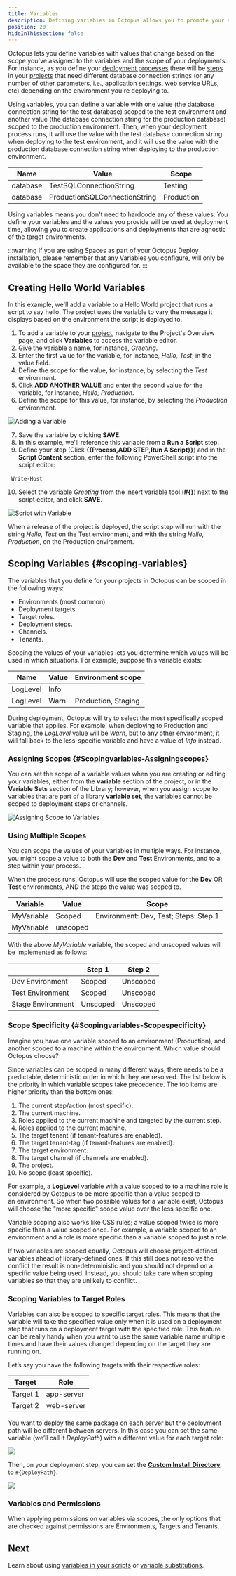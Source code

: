 ```yaml
---
title: Variables
description: Defining variables in Octopus allows you to promote your applications through environments and update their configuration files.
position: 20
hideInThisSection: false
---
```


Octopus lets you define variables with values that change based on the scope you've assigned to the variables and the scope of your deployments. For instance, as you define your [deployment processes](/docs/deployment-process/index.md) there will be [steps](/docs/deployment-process/steps/index.md) in your [projects](/docs/deployment-process/projects/index.md) that need different database connection strings (or any number of other parameters, i.e., application settings, web service URLs, etc) depending on the environment you're deploying to.

Using variables, you can define a variable with one value (the database connection string for the test database) scoped to the test environment and another value (the database connection string for the production database) scoped to the production environment. Then, when your deployment process runs, it will use the value with the test database connection string when deploying to the test environment, and it will use the value with the production database connection string when deploying to the production environment.

| Name | Value | Scope |
| --- | --- | --- |
| database | TestSQLConnectionString | Testing |
| database | ProductionSQLConnectionString | Production |

Using variables means you don't need to hardcode any of these values. You define your variables and the values you provide will be used at deployment time, allowing you to create applications and deployments that are agnostic of the target environments.

:::warning
If you are using Spaces as part of your Octopus Deploy installation, please remember that any Variables you configure, will only be available to the space they are configured for.
:::

## Creating Hello World Variables

In this example, we'll add a variable to a Hello World project that runs a script to say hello. The project uses the variable to vary the message it displays based on the environment the script is deployed to.

1. To add a variable to your [project](/docs/deployment-process/projects/index.md), navigate to the Project's Overview page, and click **Variables** to access the variable editor.
2. Give the variable a name, for instance, *Greeting*.
3. Enter the first value for the variable, for instance, *Hello, Test*, in the value field.
4. Define the scope for the value, for instance, by selecting the *Test* environment.
5. Click **ADD ANOTHER VALUE** and enter the second value for the variable, for instance, *Hello, Production*.
6. Define the scope for this value, for instance, by selecting the *Production* environment.

![Adding a Variable](adding-a-variable.png)

7. Save the variable by clicking **SAVE**.
8. In this example, we'll reference this variable from a **Run a Script** step.
9. Define your step (Click **{{Process,ADD STEP,Run A Script}}**) and in the **Script Content** section, enter the following PowerShell script into the script editor:

​```
Write-Host
​```

10. Select the variable *Greeting* from the insert variable tool (**#\{\}**) next to the script editor, and click **SAVE**.

![Script with Variable](script-variable.png)

When a release of the project is deployed, the script step will run with the string *Hello, Test* on the Test environment, and with the string *Hello, Production*, on the Production environment.

## Scoping Variables {#scoping-variables}

The variables that you define for your projects in Octopus can be scoped in the following ways:

- Environments (most common).
- Deployment targets.
- Target roles.
- Deployment steps.
- Channels.
- Tenants.

Scoping the values of your variables lets you determine which values will be used in which situations. For example, suppose this variable exists:

| Name | Value | Environment scope |
| --- | --- | --- |
| LogLevel | Info |  |
| LogLevel | Warn | Production, Staging |

During deployment, Octopus will try to select the most specifically scoped variable that applies. For example, when deploying to Production and Staging, the *LogLevel* value will be *Warn*, but to any other environment, it will fall back to the less-specific variable and have a value of *Info* instead.

### Assigning Scopes {#Scopingvariables-Assigningscopes}

You can set the scope of a variable values when you are creating or editing your variables, either from the **variable** section of the project, or in the **Variable Sets** section of the Library; however, when you assign scope to variables that are part of a library **variable set**, the variables cannot be scoped to deployment steps or channels.

![Assigning Scope to Variables](scoping-variables.png)

### Using Multiple Scopes

You can scope the values of your variables in multiple ways. For instance, you might scope a value to both the **Dev** and **Test** Environments, and to a step within your process.

When the process runs, Octopus will use the scoped value for the **Dev** OR **Test** environments, AND the steps the value was scoped to.

| Variable | Value | Scope |
| -------- | ----- | ----- |
| MyVariable | Scoped | Environment: Dev, Test; Steps: Step 1 |
| MyVariable | unscoped |  |

With the above *MyVariable* variable, the scoped and unscoped values will be implemented as follows:

| | Step 1 | Step 2|
| ---- | ---- | ---- |
| Dev Environment | Scoped | Unscoped |
| Test Environment | Scoped | Unscoped |
| Stage Environment |  Unscoped | Unscoped |

### Scope Specificity {#Scopingvariables-Scopespecificity}

Imagine you have one variable scoped to an environment (Production), and another scoped to a machine within the environment. Which value should Octopus choose?

Since variables can be scoped in many different ways, there needs to be a predictable, deterministic order in which they are resolved. The list below is the priority in which variable scopes take precedence. The top items are higher priority than the bottom ones:

1. The current step/action (most specific).
1. The current machine.
1. Roles applied to the current machine and targeted by the current step.
1. Roles applied to the current machine.
1. The target tenant (if tenant-features are enabled).
1. The target tenant-tag (if tenant-features are enabled).
1. The target environment.
1. The target channel (if channels are enabled).
1. The project.
1. No scope (least specific).

For example, a **LogLevel** variable with a value scoped to to a machine role is considered by Octopus to be more specific than a value scoped to an environment. So when two possible values for a variable exist, Octopus will choose the "more specific" scope value over the less specific one.

Variable scoping also works like CSS rules; a value scoped twice is more specific than a value scoped once. For example, a variable scoped to an environment and a role is more specific than a variable scoped to just a role.

If two variables are scoped equally, Octopus will choose project-defined variables ahead of library-defined ones. If this still does not resolve the conflict the result is non-deterministic and you should not depend on a specific value being used. Instead, you should take care when scoping variables so that they are unlikely to conflict.

### Scoping Variables to Target Roles

Variables can also be scoped to specific [target roles](docs/infrastructure/deployment-targets/target-roles/index.md). This means that the variable will take the specified value only when it is used on a deployment step that runs on a deployment target with the specified role. This feature can be really handy when you want to use the same variable name multiple times and have their values changed depending on the target they are running on.

Let’s say you have the following targets with their respective roles:

| Target   | Role       |
| ---------- | ---------- |
| Target 1 | app-server |
| Target 2 | web-server |

You want to deploy the same package on each server but the deployment path will be different between servers. In this case you can set the same variable (we’ll call it *DeployPath*) with a different value for each target role:

![](deploy-path-variable.png)

Then, on your deployment step, you can set the **[Custom Install Directory](/docs/deployment-process/configuration-features/custom-installation-directory.md)** to `#{DeployPath}`.

![](custom-install-path.png)

### Variables and Permissions

When applying permissions on variables via scopes, the only options that are checked against permissions are Environments, Targets and Tenants.

## Next

Learn about using [variables in your scripts](/docs/deployment-examples/custom-scripts/index.md) or [variable substitutions](/docs/deployment-process/variables/variable-substitutions.md).

